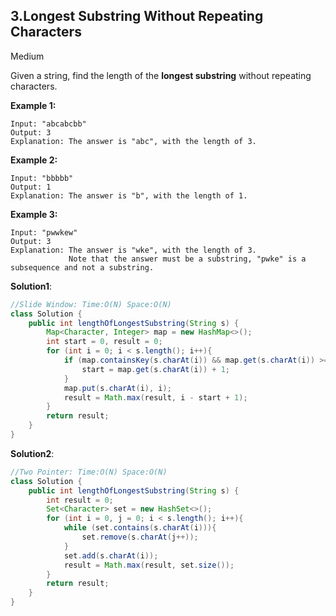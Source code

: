 ## 3.Longest Substring Without Repeating Characters

Medium

Given a string, find the length of the **longest substring** without repeating characters.

**Example 1:**

```
Input: "abcabcbb"
Output: 3 
Explanation: The answer is "abc", with the length of 3. 
```

**Example 2:**

```
Input: "bbbbb"
Output: 1
Explanation: The answer is "b", with the length of 1.
```

**Example 3:**

```
Input: "pwwkew"
Output: 3
Explanation: The answer is "wke", with the length of 3. 
             Note that the answer must be a substring, "pwke" is a subsequence and not a substring.
```

**Solution1**:

```java
//Slide Window: Time:O(N) Space:O(N)
class Solution {
    public int lengthOfLongestSubstring(String s) {
        Map<Character, Integer> map = new HashMap<>();
        int start = 0, result = 0;
        for (int i = 0; i < s.length(); i++){
            if (map.containsKey(s.charAt(i)) && map.get(s.charAt(i)) >= start){
                start = map.get(s.charAt(i)) + 1;
            }
            map.put(s.charAt(i), i);
            result = Math.max(result, i - start + 1);
        }
        return result;
    }
}
```

**Solution2**:

```java
//Two Pointer: Time:O(N) Space:O(N)
class Solution {
    public int lengthOfLongestSubstring(String s) {
        int result = 0;
        Set<Character> set = new HashSet<>();
        for (int i = 0, j = 0; i < s.length(); i++){
            while (set.contains(s.charAt(i))){
                set.remove(s.charAt(j++));
            }
            set.add(s.charAt(i));
            result = Math.max(result, set.size());
        }
        return result;
    }
}
```

